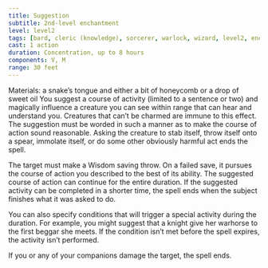 ```yaml
---
title: Suggestion
subtitle: 2nd-level enchantment
level: level2
tags: [bard, cleric (knowledge), sorcerer, warlock, wizard, level2, enchantment]
cast: 1 action
duration: Concentration, up to 8 hours
components: V, M
range: 30 feet
---
```

Materials: a snake’s tongue and either a bit of honeycomb or a drop of sweet oil
You suggest a course of activity (limited to a sentence or two) and magically influence a creature you can see within range that can hear and understand you. Creatures that can’t be charmed are immune to this effect. The suggestion must be worded in such a manner as to make the course of action sound reasonable. Asking the creature to stab itself, throw itself onto a spear, immolate itself, or do some other obviously harmful act ends the spell.

The target must make a Wisdom saving throw. On a failed save, it pursues the course of action you described to the best of its ability. The suggested course of action can continue for the entire duration. If the suggested activity can be completed in a shorter time, the spell ends when the subject finishes what it was asked to do.

You can also specify conditions that will trigger a special activity during the duration. For example, you might suggest that a knight give her warhorse to the first beggar she meets. If the condition isn’t met before the spell expires, the activity isn’t performed.

If you or any of your companions damage the target, the spell ends.
